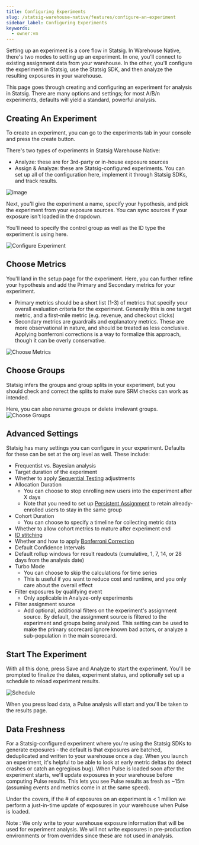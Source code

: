 ```yaml
---
title: Configuring Experiments
slug: /statsig-warehouse-native/features/configure-an-experiment
sidebar_label: Configuring Experiments
keywords:
  - owner:vm
---
```


Setting up an experiment is a core flow in Statsig. In Warehouse Native, there's two modes to setting up an experiment. In one, you'll connect to existing assignment data from your warehouse. In the other, you'll configure the experiment in Statsig, use the Statsig SDK, and then analyze the resulting exposures in your warehouse.

This page goes through creating and configuring an experiment for analysis in Statsig. There are many options and settings; for most A/B/n experiments, defaults will yield a standard, powerful analysis.

## Creating An Experiment

To create an experiment, you can go to the experiments tab in your console and press the create button.

There's two types of experiments in Statsig Warehouse Native:

- Analyze: these are for 3rd-party or in-house exposure sources
- Assign & Analyze: these are Statsig-configured experiments. You can set up all of the configuration here, implement it through Statsig SDKs, and track results.

![image](https://github.com/statsig-io/docs/assets/31516123/30954be6-7c2e-48f4-8072-f196349adbc3)

Next, you'll give the experiment a name, specify your hypothesis, and pick the experiment from your exposure sources. You can sync sources
if your exposure isn't loaded in the dropdown.

You'll need to specify the control group as well as the ID type the experiment is using here.

![Configure Experiment](https://github.com/user-attachments/assets/7984bdd3-e2bf-4322-8230-18e3222077e9)

## Choose Metrics

You'll land in the setup page for the experiment. Here, you can further refine your hypothesis and add the Primary and Secondary metrics for your experiment.

- Primary metrics should be a short list (1-3) of metrics that specify your overall evaluation criteria for the experiment. Generally this is one target metric, and a first-mile metric (e.g. revenue, and checkout clicks)
- Secondary metrics are guardrails and explanatory metrics. These are more observational in nature, and should be treated as less conclusive. Applying bonferroni corrections is a way to formalize this approach, though it can be overly conservative.

![Choose Metrics](https://user-images.githubusercontent.com/102695539/264101219-396f00f6-fbdc-4944-94c0-62354eaa2980.png)

## Choose Groups

Statsig infers the groups and group splits in your experiment, but you should check and correct the splits to make sure SRM checks can work as intended.

Here, you can also rename groups or delete irrelevant groups.
![Choose Groups](https://github.com/user-attachments/assets/33de7e4f-a0f8-4fcd-bde0-850a57055b71)

## Advanced Settings

Statsig has many settings you can configure in your experiment. Defaults for these can be set at the org level as well. These include:

- Frequentist vs. Bayesian analysis
- Target duration of the experiment
- Whether to apply [Sequential Testing](/experiments-plus/sequential-testing) adjustments
- Allocation Duration
  - You can choose to stop enrolling new users into the experiment after X days
  - Note that you need to set up [Persistent Assignment](/client/concepts/persistent_assignment) to retain already-enrolled users to stay in the same group
- Cohort Duration
  - You can choose to specify a timeline for collecting metric data
- Whether to allow cohort metrics to mature after experiment end
- [ID stitching](/statsig-warehouse-native/features/id-resolution)
- Whether and how to apply [Bonferroni Correction](/stats-engine/methodologies/bonferroni-correction)
- Default Confidence Intervals
- Default rollup windows for result readouts (cumulative, 1, 7, 14, or 28 days from the analysis date)
- Turbo Mode
  - You can choose to skip the calculations for time series
  - This is useful if you want to reduce cost and runtime, and you only care about the overall effect
- Filter exposures by qualifying event
  - Only applicable in Analyze-only experiments
- Filter assignment source
  - Add optional, additional filters on the experiment's assignment source. By default, the assignment source is filtered to the experiment and groups being analyzed. This setting can be used to make the primary scorecard ignore known bad actors, or analyze a sub-population in the main scorecard.

## Start The Experiment

With all this done, press Save and Analyze to start the experiment. You'll be prompted to finalize the dates, experiment status, and optionally set up a schedule to reload experiment results.

![Schedule](https://user-images.githubusercontent.com/102695539/264101192-1626481b-3c45-4622-b7c8-1e9638436a8d.png)

When you press load data, a Pulse analysis will start and you'll be taken to the results page.

## Data Freshness

For a Statsig-configured experiment where you're using the Statsig SDKs to generate exposures - the default is that exposures are batched, deduplicated and written to your warehouse once a day. When you launch an experiment, it's helpful to be able to look at early metric deltas (to detect crashes or catch an egregious bug). When Pulse is loaded soon after the experiment starts, we'll update exposures in your warehouse before computing Pulse results. This lets you see Pulse results as fresh as ~15m (assuming events and metrics come in at the same speed).

Under the covers, if the # of exposures on an experiment is < 1 million we perform a just-in-time update of exposures in your warehouse when Pulse is loaded.

Note : We only write to your warehouse exposure information that will be used for experiment analysis. We will not write exposures in pre-production environments or from overrides since these are not used in analysis.
